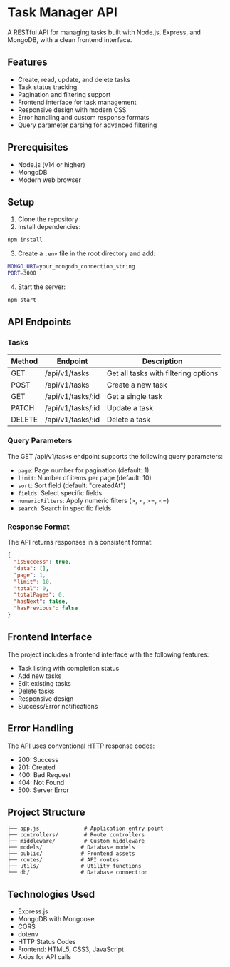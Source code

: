 # Task Manager API

A RESTful API for managing tasks built with Node.js, Express, and MongoDB, with a clean frontend interface.

## Features

- Create, read, update, and delete tasks
- Task status tracking
- Pagination and filtering support
- Frontend interface for task management
- Responsive design with modern CSS
- Error handling and custom response formats
- Query parameter parsing for advanced filtering

## Prerequisites

- Node.js (v14 or higher)
- MongoDB
- Modern web browser

## Setup

1. Clone the repository
2. Install dependencies:
```bash
npm install
```
3. Create a `.env` file in the root directory and add:
```bash
MONGO_URI=your_mongodb_connection_string
PORT=3000
```
4. Start the server:
```bash
npm start
```

## API Endpoints

### Tasks

| Method | Endpoint | Description |
|--------|----------|-------------|
| GET    | /api/v1/tasks | Get all tasks with filtering options |
| POST   | /api/v1/tasks | Create a new task |
| GET    | /api/v1/tasks/:id | Get a single task |
| PATCH  | /api/v1/tasks/:id | Update a task |
| DELETE | /api/v1/tasks/:id | Delete a task |

### Query Parameters

The GET /api/v1/tasks endpoint supports the following query parameters:

- `page`: Page number for pagination (default: 1)
- `limit`: Number of items per page (default: 10)
- `sort`: Sort field (default: "createdAt")
- `fields`: Select specific fields
- `numericFilters`: Apply numeric filters (>, <, >=, <=)
- `search`: Search in specific fields

### Response Format

The API returns responses in a consistent format:

```json
{
  "isSuccess": true,
  "data": [],
  "page": 1,
  "limit": 10,
  "total": 0,
  "totalPages": 0,
  "hasNext": false,
  "hasPrevious": false
}
```

## Frontend Interface

The project includes a frontend interface with the following features:

- Task listing with completion status
- Add new tasks
- Edit existing tasks
- Delete tasks
- Responsive design
- Success/Error notifications

## Error Handling

The API uses conventional HTTP response codes:
- 200: Success
- 201: Created
- 400: Bad Request
- 404: Not Found
- 500: Server Error

## Project Structure

```
├── app.js              # Application entry point
├── controllers/        # Route controllers
├── middleware/         # Custom middleware
├── models/            # Database models
├── public/            # Frontend assets
├── routes/            # API routes
├── utils/             # Utility functions
└── db/                # Database connection
```

## Technologies Used

- Express.js
- MongoDB with Mongoose
- CORS
- dotenv
- HTTP Status Codes
- Frontend: HTML5, CSS3, JavaScript
- Axios for API calls